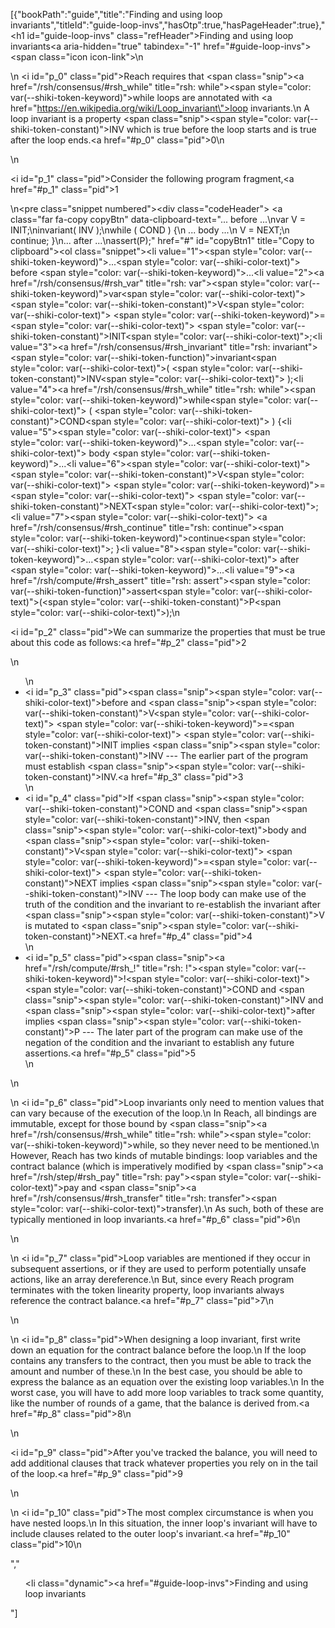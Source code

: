 [{"bookPath":"guide","title":"Finding and using loop invariants","titleId":"guide-loop-invs","hasOtp":true,"hasPageHeader":true},"<h1 id=\"guide-loop-invs\" class=\"refHeader\">Finding and using loop invariants<a aria-hidden=\"true\" tabindex=\"-1\" href=\"#guide-loop-invs\"><span class=\"icon icon-link\"></span></a></h1>\n<p>\n  <i id=\"p_0\" class=\"pid\"></i>Reach requires that <span class=\"snip\"><a href=\"/rsh/consensus/#rsh_while\" title=\"rsh: while\"><span style=\"color: var(--shiki-token-keyword)\">while</span></a></span> loops are annotated with <a href=\"https://en.wikipedia.org/wiki/Loop_invariant\">loop invariants</a>.\n  A loop invariant is a property <span class=\"snip\"><span style=\"color: var(--shiki-token-constant)\">INV</span></span> which is true before the loop starts and is true after the loop ends.<a href=\"#p_0\" class=\"pid\">0</a>\n</p>\n<p><i id=\"p_1\" class=\"pid\"></i>Consider the following program fragment,<a href=\"#p_1\" class=\"pid\">1</a></p>\n<pre class=\"snippet numbered\"><div class=\"codeHeader\">&nbsp;<a class=\"far fa-copy copyBtn\" data-clipboard-text=\"... before ...\nvar V = INIT;\ninvariant( INV );\nwhile ( COND ) {\n ... body ...\n V = NEXT;\n continue; }\n... after ...\nassert(P);\" href=\"#\" id=\"copyBtn1\" title=\"Copy to clipboard\"></a></div><ol class=\"snippet\"><li value=\"1\"><span style=\"color: var(--shiki-token-keyword)\">...</span><span style=\"color: var(--shiki-color-text)\"> before </span><span style=\"color: var(--shiki-token-keyword)\">...</span></li><li value=\"2\"><a href=\"/rsh/consensus/#rsh_var\" title=\"rsh: var\"><span style=\"color: var(--shiki-token-keyword)\">var</span></a><span style=\"color: var(--shiki-color-text)\"> </span><span style=\"color: var(--shiki-token-constant)\">V</span><span style=\"color: var(--shiki-color-text)\"> </span><span style=\"color: var(--shiki-token-keyword)\">=</span><span style=\"color: var(--shiki-color-text)\"> </span><span style=\"color: var(--shiki-token-constant)\">INIT</span><span style=\"color: var(--shiki-color-text)\">;</span></li><li value=\"3\"><a href=\"/rsh/consensus/#rsh_invariant\" title=\"rsh: invariant\"><span style=\"color: var(--shiki-token-function)\">invariant</span></a><span style=\"color: var(--shiki-color-text)\">( </span><span style=\"color: var(--shiki-token-constant)\">INV</span><span style=\"color: var(--shiki-color-text)\"> );</span></li><li value=\"4\"><a href=\"/rsh/consensus/#rsh_while\" title=\"rsh: while\"><span style=\"color: var(--shiki-token-keyword)\">while</span></a><span style=\"color: var(--shiki-color-text)\"> ( </span><span style=\"color: var(--shiki-token-constant)\">COND</span><span style=\"color: var(--shiki-color-text)\"> ) {</span></li><li value=\"5\"><span style=\"color: var(--shiki-color-text)\"> </span><span style=\"color: var(--shiki-token-keyword)\">...</span><span style=\"color: var(--shiki-color-text)\"> body </span><span style=\"color: var(--shiki-token-keyword)\">...</span></li><li value=\"6\"><span style=\"color: var(--shiki-color-text)\"> </span><span style=\"color: var(--shiki-token-constant)\">V</span><span style=\"color: var(--shiki-color-text)\"> </span><span style=\"color: var(--shiki-token-keyword)\">=</span><span style=\"color: var(--shiki-color-text)\"> </span><span style=\"color: var(--shiki-token-constant)\">NEXT</span><span style=\"color: var(--shiki-color-text)\">;</span></li><li value=\"7\"><span style=\"color: var(--shiki-color-text)\"> </span><a href=\"/rsh/consensus/#rsh_continue\" title=\"rsh: continue\"><span style=\"color: var(--shiki-token-keyword)\">continue</span></a><span style=\"color: var(--shiki-color-text)\">; }</span></li><li value=\"8\"><span style=\"color: var(--shiki-token-keyword)\">...</span><span style=\"color: var(--shiki-color-text)\"> after </span><span style=\"color: var(--shiki-token-keyword)\">...</span></li><li value=\"9\"><a href=\"/rsh/compute/#rsh_assert\" title=\"rsh: assert\"><span style=\"color: var(--shiki-token-function)\">assert</span></a><span style=\"color: var(--shiki-color-text)\">(</span><span style=\"color: var(--shiki-token-constant)\">P</span><span style=\"color: var(--shiki-color-text)\">);</span></li></ol></pre>\n<p><i id=\"p_2\" class=\"pid\"></i>We can summarize the properties that must be true about this code as follows:<a href=\"#p_2\" class=\"pid\">2</a></p>\n<ul>\n  <li><i id=\"p_3\" class=\"pid\"></i><span class=\"snip\"><span style=\"color: var(--shiki-color-text)\">before</span></span> and <span class=\"snip\"><span style=\"color: var(--shiki-token-constant)\">V</span><span style=\"color: var(--shiki-color-text)\"> </span><span style=\"color: var(--shiki-token-keyword)\">=</span><span style=\"color: var(--shiki-color-text)\"> </span><span style=\"color: var(--shiki-token-constant)\">INIT</span></span> implies <span class=\"snip\"><span style=\"color: var(--shiki-token-constant)\">INV</span></span> --- The earlier part of the program must establish <span class=\"snip\"><span style=\"color: var(--shiki-token-constant)\">INV</span></span>.<a href=\"#p_3\" class=\"pid\">3</a></li>\n  <li><i id=\"p_4\" class=\"pid\"></i>If <span class=\"snip\"><span style=\"color: var(--shiki-token-constant)\">COND</span></span> and <span class=\"snip\"><span style=\"color: var(--shiki-token-constant)\">INV</span></span>, then <span class=\"snip\"><span style=\"color: var(--shiki-color-text)\">body</span></span> and <span class=\"snip\"><span style=\"color: var(--shiki-token-constant)\">V</span><span style=\"color: var(--shiki-color-text)\"> </span><span style=\"color: var(--shiki-token-keyword)\">=</span><span style=\"color: var(--shiki-color-text)\"> </span><span style=\"color: var(--shiki-token-constant)\">NEXT</span></span> implies <span class=\"snip\"><span style=\"color: var(--shiki-token-constant)\">INV</span></span> --- The loop body can make use of the truth of the condition and the invariant to re-establish the invariant after <span class=\"snip\"><span style=\"color: var(--shiki-token-constant)\">V</span></span> is mutated to <span class=\"snip\"><span style=\"color: var(--shiki-token-constant)\">NEXT</span></span>.<a href=\"#p_4\" class=\"pid\">4</a></li>\n  <li><i id=\"p_5\" class=\"pid\"></i><span class=\"snip\"><a href=\"/rsh/compute/#rsh_!\" title=\"rsh: !\"><span style=\"color: var(--shiki-token-keyword)\">!</span></a><span style=\"color: var(--shiki-color-text)\"> </span><span style=\"color: var(--shiki-token-constant)\">COND</span></span> and <span class=\"snip\"><span style=\"color: var(--shiki-token-constant)\">INV</span></span> and <span class=\"snip\"><span style=\"color: var(--shiki-color-text)\">after</span></span> implies <span class=\"snip\"><span style=\"color: var(--shiki-token-constant)\">P</span></span> --- The later part of the program can make use of the negation of the condition and the invariant to establish any future assertions.<a href=\"#p_5\" class=\"pid\">5</a></li>\n</ul>\n<p>\n  <i id=\"p_6\" class=\"pid\"></i>Loop invariants only need to mention values that can vary because of the execution of the loop.\n  In Reach, all bindings are immutable, except for those bound by <span class=\"snip\"><a href=\"/rsh/consensus/#rsh_while\" title=\"rsh: while\"><span style=\"color: var(--shiki-token-keyword)\">while</span></a></span>, so they never need to be mentioned.\n  However, Reach has two kinds of mutable bindings: loop variables and the contract balance (which is imperatively modified by <span class=\"snip\"><a href=\"/rsh/step/#rsh_pay\" title=\"rsh: pay\"><span style=\"color: var(--shiki-color-text)\">pay</span></a></span> and <span class=\"snip\"><a href=\"/rsh/consensus/#rsh_transfer\" title=\"rsh: transfer\"><span style=\"color: var(--shiki-color-text)\">transfer</span></a></span>).\n  As such, both of these are typically mentioned in loop invariants.<a href=\"#p_6\" class=\"pid\">6</a>\n</p>\n<p>\n  <i id=\"p_7\" class=\"pid\"></i>Loop variables are mentioned if they occur in subsequent assertions, or if they are used to perform potentially unsafe actions, like an array dereference.\n  But, since every Reach program terminates with the token linearity property, loop invariants always reference the contract balance.<a href=\"#p_7\" class=\"pid\">7</a>\n</p>\n<p>\n  <i id=\"p_8\" class=\"pid\"></i>When designing a loop invariant, first write down an equation for the contract balance before the loop.\n  If the loop contains any transfers to the contract, then you must be able to track the amount and number of these.\n  In the best case, you should be able to express the balance as an equation over the existing loop variables.\n  In the worst case, you will have to add more loop variables to track some quantity, like the number of rounds of a game, that the balance is derived from.<a href=\"#p_8\" class=\"pid\">8</a>\n</p>\n<p><i id=\"p_9\" class=\"pid\"></i>After you've tracked the balance, you will need to add additional clauses that track whatever properties you rely on in the tail of the loop.<a href=\"#p_9\" class=\"pid\">9</a></p>\n<p>\n  <i id=\"p_10\" class=\"pid\"></i>The most complex circumstance is when you have nested loops.\n  In this situation, the inner loop's invariant will have to include clauses related to the outer loop's invariant.<a href=\"#p_10\" class=\"pid\">10</a>\n</p>","<ul><li class=\"dynamic\"><a href=\"#guide-loop-invs\">Finding and using loop invariants</a></li></ul>"]